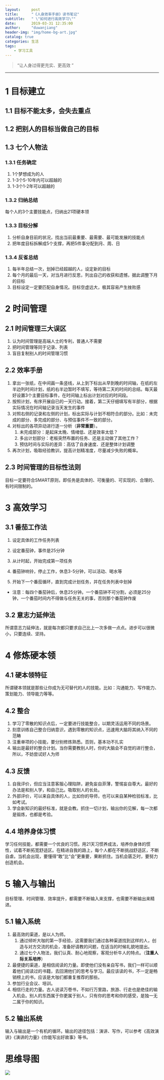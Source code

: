 ```yaml
---
layout: 	post
title: 		"《人身效率手册》读书笔记"
subtitle:	" \"如何进行高效学习\""
date:		2019-03-31 12:35:00
author:		"duwanjiang"
header-img:	"img/home-bg-art.jpg"
catalog: true
categories: 生活
tags:
    - 学习工具
---
```


> “让人身过得更充实、更高效 ”

---

# 1 目标建立
## 1.1 目标不能太多，会失去重点
## 1.2 把别人的目标当做自己的目标
## 1.3 七个人物法
### 1.3.1 任务确定
1. 1个梦想成为的人
2. 1-3个5-10年内可以超越的
3. 1-3个1-2年可以超越的

### 1.3.2 归纳总结
每个人的3个主要技能点，归纳出21项硬本领
### 1.3.3 目标分解
1. 分析自身目前的状况，找出当前最重要、最需要、最可能发展的技能点
2. 把年度目标拆解成5个支撑，再把5件事分配到月、周、日

### 1.3.4 反省总结
1. 每半年总结一次，划掉已经超越的人，设定新的目标
2. 每个月的最后一天，对当月进行反思，列出自己的收获和遗憾，据此调整下月的目标
3. 目标设定一定要匹配自身情况。目标空虚远大，极其容易产生挫败感

# 2 时间管理
## 2.1 时间管理三大误区
1. 认为时间管理是高端人士的专利，普通人不需要
2. 把时间管理等同于记录、列表
3. 盲目复制别人的时间管理习惯

## 2.2 效率手册
1. 拿出一张纸，在中间画一条竖线，从上到下标出从早到晚的时间轴，在纸的左半边列时间计划，纸的右半边暂时不填写，等待第二天的时间的总结。每天最好设置3个主要目标事件，在时间轴上标出计划对应的时间段。
2. 按照计划，有序开展自已的一天行动。接着，第二天仔细填写有半部分，根据实际情况在时间轴记录当天发生的事件
3. 对照右侧的记录和左侧的计划，标出实际与计划不相符合的部分。比如：未完成的部分、多完成的部分、与预估事件不一致的部分。
4. 对标出的各项异动进行逐一分析（**非常重要**）。
   1. 未完成部分：是起床太晚、情绪低、还是效率太低？
   2. 多出计划部分：老板突然布置的任务、还是主动做了其他工作？
   3. 预估时间与实际的差异：高估了自身速度、还是整体计划调整
5. 再次计划，吸取经验教训，提高计划精准度，尽量减少失败的概率。

## 2.3 时间管理的目标性法则
  目标一定要符合SMART原则，即任务是具体的、可衡量的、可实现的、合理的、有时间限制的。
# 3 高效学习
## 3.1 番茄工作法
1. 设定具体的工作任务列表

2. 设定番茄钟，事件是25分钟

3. 从计时起，开始完成第一项任务

4. 番茄钟响铃，停止工作，休息3-5分钟，可以活动、喝水等

5. 开始下一个番茄循环，直到完成计划任务，并在任务列表中划掉

* 注意：每四个番茄钟后，休息25分钟。一个番茄钟不可分割，必须是25分钟，一个番茄时间内不得做与任务无关的事，否则那个番茄钟作废
## 3.2 意志力延伸法
所谓意志力延伸法，就是每次都只要求自己比上一次多做一点点。进步可以很微小，只要连续、坚持。
# 4 修炼硬本领
## 4.1 硬本领特征
  所谓硬本领就是那些让你成为无可替代的人的技能。比如：沟通能力、写作能力、策划能力、领导能力等等。
## 4.2 整合
1. 学习了零散的知识点后，一定要进行技能整合，以期灵活运用不同的场景。
2. 刻意训练自己整合归纳意识，遇到零散的知识点，迅速用大脑将其纳入不同的范畴
3. 注重单项的小技能，要分别修炼熟悉。否则，基本功不扎实
4. 输出是最好的整合计划。当你需要教别人时，你的大脑会不自觉的进行整合，所以，不妨尝试好人为师

## 4.3 反馈
1. 自我评价，但应当注意客服心理陷阱，避免妄自菲薄，警惕妄自尊大。最好的办法是和别人学，和自己比。吸取别人的长处。
2. 外部评价，可以来自具体的人，比如你的导师，也可以来自某种检验标准，比如考试。
3. 学会新知识的最好标准，就是会教。抓住一切计划，输出你的见解，每一次都是锻炼，也都是考验。

## 4.4 培养身体习惯
学习任何技能，都需要一个优良的习惯。用21天习惯养成法，培养你身体的惯性，试着不断拓宽舒适区。在精进自我的路上，每个人都在不断挑战舒适区，不断自虐。当机会出现，要懂得“敢”比“会”更重要，果断抓住。当机会匮乏时，要努力创造机会。
# 5 输入与输出
目标管理、时间管理、效率提升，都需要不断输入来支撑，也需要不断输出来精进。
## 5.1 输入系统
1. 最高效的渠道，是以人为师。
   1. 通过倾听大咖的第一手经验，这需要我们通过各种渠道找到这样的人，创造与对方交流的机会，准备好请教的问题，在适当的时候礼貌地提出。
   2. 通过七个人物法，我们认真、耐心地观察，客观分析牛人的特点。（**注重人际关系培养**）
2. 最便捷的渠道，是相信阅读的力量。即使他们没有亲自写书，我们一样可以顺着他们阅读过的书籍，去回溯他们的思考与学习。最应该读的书，不一定是畅销榜上的书，应该是大咖们都重复推荐的那些。
3. 参加行业会议、培训。
4. 相信行走的力量。古人说读万卷书，不如行万里路，旅游、行走也是绝佳的输入机会。别人的东西属于你更属于别人，只有你的思考和你的感受，是独一无二属于你的知识。
## 5.2 输出系统
输入与输出是一个有机的循环。输出的途径包括：演讲、写作，可以参考《高效演讲》《演讲的力量》《你能写出好故事》等书。
# 思维导图
![]({{"/img/posts_img/life/人身效率手册/人生效率手册.png"|prepend:site.url}})

